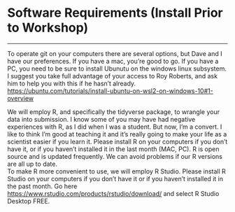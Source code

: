 # Software Requirements (Install Prior to Workshop)

---

To operate git on your computers there are several options, but Dave and I have our preferences.  If you have a mac, you’re good to go.  If you have a PC, you need to be sure to install Ubunutu on the windows linux subsystem.  I suggest you take full advantage of your access to Roy Roberts, and ask him to help you with this if he hasn’t already. https://ubuntu.com/tutorials/install-ubuntu-on-wsl2-on-windows-10#1-overview

We will employ R, and specifically the tidyverse package, to wrangle your data into submission. I know some of you may have had negative experiences with R, as I did when I was a student. But now, I’m a convert. I like to think I’m good at teaching it and it’s really going to make your life as a scientist easier if you learn it.  Please install R on your computers if you don’t have it, or if you haven’t installed it in the last month (MAC,   PC). R is open source and is updated frequently.  We can avoid problems if our R versions are all up to date.  
To make R more convenient to use, we will employ R Studio.  Please install R Studio on your computers if you don’t have it or if you haven’t installed it in the past month.   Go here https://www.rstudio.com/products/rstudio/download/ and select R Studio Desktop FREE.
